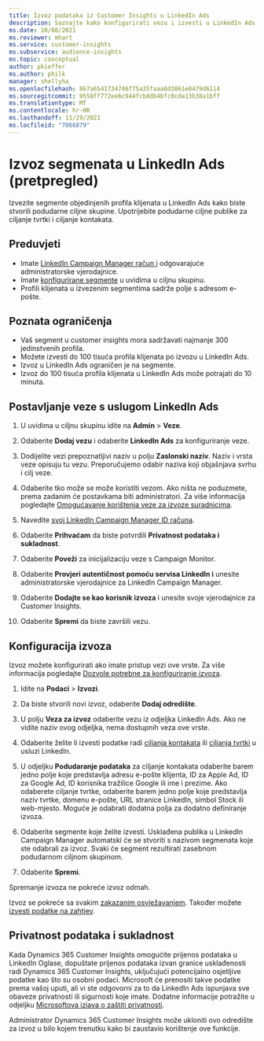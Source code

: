 ```yaml
---
title: Izvoz podataka iz Customer Insights u LinkedIn Ads
description: Saznajte kako konfigurirati vezu i izvesti u LinkedIn Ads.
ms.date: 10/08/2021
ms.reviewer: mhart
ms.service: customer-insights
ms.subservice: audience-insights
ms.topic: conceptual
author: pkieffer
ms.author: philk
manager: shellyha
ms.openlocfilehash: 867a6541734746f75a35faaa8d3861e0479d6114
ms.sourcegitcommit: 9558ff772ee6c944fcb8db4bfc8cda13b38a1bff
ms.translationtype: MT
ms.contentlocale: hr-HR
ms.lasthandoff: 11/29/2021
ms.locfileid: "7866879"
---
```

# <a name="export-segments-to-linkedin-ads-preview"></a>Izvoz segmenata u LinkedIn Ads (pretpregled)

Izvezite segmente objedinjenih profila klijenata u LinkedIn Ads kako biste stvorili podudarne ciljne skupine. Upotrijebite podudarne ciljne publike za ciljanje tvrtki i ciljanje kontakata.

## <a name="prerequisites"></a>Preduvjeti

-   Imate [LinkedIn Campaign Manager račun i](https://business.linkedin.com/marketing-solutions/ads) odgovarajuće administratorske vjerodajnice.
-   Imate [konfigurirane segmente](segments.md) u uvidima u ciljnu skupinu.
-   Profili klijenata u izvezenim segmentima sadrže polje s adresom e-pošte.

## <a name="known-limitations"></a>Poznata ograničenja

- Vaš segment u customer insights mora sadržavati najmanje 300 jedinstvenih profila. 
- Možete izvesti do 100 tisuća profila klijenata po izvozu u LinkedIn Ads.
- Izvoz u LinkedIn Ads ograničen je na segmente.
- Izvoz do 100 tisuća profila klijenata u LinkedIn Ads može potrajati do 10 minuta. 

## <a name="set-up-the-connection-to-linkedin-ads"></a>Postavljanje veze s uslugom LinkedIn Ads

1. U uvidima u ciljnu skupinu idite na **Admin** > **Veze**.

1. Odaberite **Dodaj vezu** i odaberite **LinkedIn Ads** za konfiguriranje veze.

1. Dodijelite vezi prepoznatljivi naziv u polju **Zaslonski naziv**. Naziv i vrsta veze opisuju tu vezu. Preporučujemo odabir naziva koji objašnjava svrhu i cilj veze.

1. Odaberite tko može se može koristiti vezom. Ako ništa ne poduzmete, prema zadanim će postavkama biti administratori. Za više informacija pogledajte [Omogućavanje korištenja veze za izvoze suradnicima](connections.md#allow-contributors-to-use-a-connection-for-exports).

1. Navedite [svoj LinkedIn Campaign Manager ID računa](https://www.linkedin.com/help/lms/answer/a424270).

1. Odaberite **Prihvaćam** da biste potvrdili **Privatnost podataka i sukladnost**.

1. Odaberite **Poveži** za inicijalizaciju veze s Campaign Monitor.

1. Odaberite **Provjeri autentičnost pomoću servisa LinkedIn i** unesite administratorske vjerodajnice za LinkedIn Campaign Manager.

1. Odaberite **Dodajte se kao korisnik izvoza** i unesite svoje vjerodajnice za Customer Insights.

1. Odaberite **Spremi** da biste završili vezu.

## <a name="configure-an-export"></a>Konfiguracija izvoza

Izvoz možete konfigurirati ako imate pristup vezi ove vrste. Za više informacija pogledajte [Dozvole potrebne za konfiguriranje izvoza](export-destinations.md#set-up-a-new-export).

1. Idite na **Podaci** > **Izvozi**.

1. Da biste stvorili novi izvoz, odaberite **Dodaj odredište**.

1. U polju **Veza za izvoz** odaberite vezu iz odjeljka LinkedIn Ads. Ako ne vidite naziv ovog odjeljka, nema dostupnih veza ove vrste.

1. Odaberite želite li izvesti podatke radi [ciljanja kontakata](https://business.linkedin.com/marketing-solutions/ad-targeting/contact-targeting) ili [ciljanja tvrtki](https://business.linkedin.com/marketing-solutions/ad-targeting/account-targeting) u usluzi LinkedIn. 

1. U odjeljku **Podudaranje podataka** za ciljanje kontakata odaberite barem jedno polje koje predstavlja adresu e-pošte klijenta, ID za Apple Ad, ID za Google Ad, ID korisnika tražilice Google ili ime i prezime. Ako odaberete ciljanje tvrtke, odaberite barem jedno polje koje predstavlja naziv tvrtke, domenu e-pošte, URL stranice LinkedIn, simbol Stock ili web-mjesto. Moguće je odabrati dodatna polja za dodatno definiranje izvoza. 

1. Odaberite segmente koje želite izvesti. Usklađena publika u LinkedIn Campaign Manager automatski će se stvoriti s nazivom segmenata koje ste odabrali za izvoz. Svaki će segment rezultirati zasebnom podudarnom ciljnom skupinom. 

1. Odaberite **Spremi**.

Spremanje izvoza ne pokreće izvoz odmah.

Izvoz se pokreće sa svakim [zakazanim osvježavanjem](system.md#schedule-tab). Također možete [izvesti podatke na zahtjev](export-destinations.md#run-exports-on-demand). 


## <a name="data-privacy-and-compliance"></a>Privatnost podataka i sukladnost

Kada Dynamics 365 Customer Insights omogućite prijenos podataka u LinkedIn Oglase, dopuštate prijenos podataka izvan granice usklađenosti radi Dynamics 365 Customer Insights, uključujući potencijalno osjetljive podatke kao što su osobni podaci. Microsoft će prenositi takve podatke prema vašoj uputi, ali vi ste odgovorni za to da LinkedIn Ads ispunjava sve obaveze privatnosti ili sigurnosti koje imate. Dodatne informacije potražite u odjeljku [Microsoftova izjava o zaštiti privatnosti](https://go.microsoft.com/fwlink/?linkid=396732).

Administrator Dynamics 365 Customer Insights može ukloniti ovo odredište za izvoz u bilo kojem trenutku kako bi zaustavio korištenje ove funkcije.
